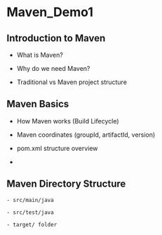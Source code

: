 # Maven_Demo1

## Introduction to Maven
-  What is Maven?

-  Why do we need Maven?

- Traditional vs Maven project structure

## Maven Basics
  - How Maven works (Build Lifecycle)

  - Maven coordinates (groupId, artifactId, version)
  - pom.xml structure overview
  - 
## Maven Directory Structure
    - src/main/java

    - src/test/java

    - target/ folder
   
